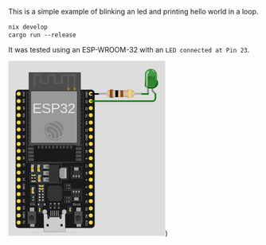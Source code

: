 This is a simple example of blinking an led and printing hello world in a loop.

```
nix develop
cargo run --release
```

It was tested using an ESP-WROOM-32 with an `LED connected at Pin 23`.

![wiring](./diagram.png?raw=true))

